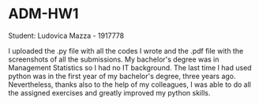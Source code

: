 # ADM-HW1

Student: Ludovica Mazza - 1917778

I uploaded the .py file with all the codes I wrote and the .pdf file with the screenshots of all the submissions. 
My bachelor's degree was in Management Statistics so I had no IT background. 
The last time I had used python was in the first year of my bachelor's degree, three years ago. 
Nevertheless, thanks also to the help of my colleagues, I was able to do all the assigned exercises and greatly improved my python skills. 


